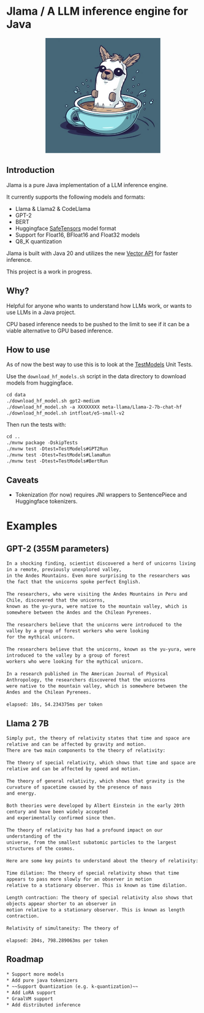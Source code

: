 # Jlama / A LLM inference engine for Java

<p align="center">
  <img src="docs/jlama.jpg" width="300" height="300" alt="Cute Llama">
</p>

## Introduction

Jlama is a pure Java implementation of a LLM inference engine.

It currently supports the following models and formats:

  * Llama & Llama2 & CodeLlama
  * GPT-2 
  * BERT
  * Huggingface [SafeTensors](https://github.com/huggingface/safetensors) model format
  * Support for Float16, BFloat16 and Float32 models
  * Q8_K quantization

Jlama is built with Java 20 and utilizes the new [Vector API](https://openjdk.org/jeps/448) 
for faster inference.

This project is a work in progress.

## Why?

Helpful for anyone who wants to understand how LLMs work, or wants to use LLMs in a Java project.

CPU based inference needs to be pushed to the limit to see if it can be a viable alternative to GPU based inference.

## How to use
As of now the best way to use this is to look at the [TestModels](https://github.com/tjake/Jlama/blob/main/src/test/java/com/github/tjake/jlama/models/TestModels.java) Unit Tests.

Use the `download_hf_models.sh` script in the data directory to download models from huggingface.

```shell
cd data
./download_hf_model.sh gpt2-medium
./download_hf_model.sh -a XXXXXXXX meta-llama/Llama-2-7b-chat-hf
./download_hf_model.sh intfloat/e5-small-v2
```
Then run the tests with:
```shell
cd ..
./mvnw package -DskipTests
./mvnw test -Dtest=TestModels#GPT2Run
./mvnw test -Dtest=TestModels#LlamaRun
./mvnw test -Dtest=TestModels#BertRun
```
## Caveats
  
 * Tokenization (for now) requires JNI wrappers to SentencePiece and Huggingface tokenizers.

# Examples

## GPT-2 (355M parameters)

```
In a shocking finding, scientist discovered a herd of unicorns living in a remote, previously unexplored valley, 
in the Andes Mountains. Even more surprising to the researchers was the fact that the unicorns spoke perfect English.

The researchers, who were visiting the Andes Mountains in Peru and Chile, discovered that the unicorns, 
known as the yu-yura, were native to the mountain valley, which is somewhere between the Andes and the Chilean Pyrenees.

The researchers believe that the unicorns were introduced to the valley by a group of forest workers who were looking 
for the mythical unicorn.

The researchers believe that the unicorns, known as the yu-yura, were introduced to the valley by a group of forest 
workers who were looking for the mythical unicorn.

In a research published in The American Journal of Physical Anthropology, the researchers discovered that the unicorns
were native to the mountain valley, which is somewhere between the Andes and the Chilean Pyrenees.

elapsed: 10s, 54.234375ms per token

```

## Llama 2 7B

```
Simply put, the theory of relativity states that time and space are relative and can be affected by gravity and motion.
There are two main components to the theory of relativity:

The theory of special relativity, which shows that time and space are relative and can be affected by speed and motion.

The theory of general relativity, which shows that gravity is the curvature of spacetime caused by the presence of mass
and energy. 

Both theories were developed by Albert Einstein in the early 20th century and have been widely accepted 
and experimentally confirmed since then. 

The theory of relativity has had a profound impact on our understanding of the
universe, from the smallest subatomic particles to the largest structures of the cosmos.

Here are some key points to understand about the theory of relativity:

Time dilation: The theory of special relativity shows that time appears to pass more slowly for an observer in motion 
relative to a stationary observer. This is known as time dilation.

Length contraction: The theory of special relativity also shows that objects appear shorter to an observer in 
motion relative to a stationary observer. This is known as length contraction.

Relativity of simultaneity: The theory of 

elapsed: 204s, 798.289063ms per token
```

## Roadmap

    * Support more models
    * Add pure java tokenizers
    * ~~Support Quantization (e.g. k-quantization)~~
    * Add LoRA support
    * GraalVM support
    * Add distributed inference 
